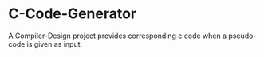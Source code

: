 # C-Code-Generator
A Compiler-Design project provides corresponding c code when a pseudo-code is given as input.
